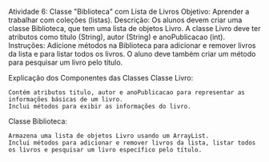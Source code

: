 Atividade 6: Classe "Biblioteca" com Lista de Livros
    Objetivo: Aprender a trabalhar com coleções (listas).
    Descrição: Os alunos devem criar uma classe Biblioteca, que tem uma lista de objetos Livro. A classe Livro deve ter atributos como titulo (String), autor (String) e anoPublicacao (int).
    Instruções: Adicione métodos na Biblioteca para adicionar e remover livros da lista e para listar todos os livros. O aluno deve também criar um método para pesquisar um livro pelo título.

Explicação dos Componentes das Classes
Classe Livro:

    Contém atributos titulo, autor e anoPublicacao para representar as informações básicas de um livro.
    Inclui métodos para exibir as informações do livro.

Classe Biblioteca:

    Armazena uma lista de objetos Livro usando um ArrayList.
    Inclui métodos para adicionar e remover livros da lista, listar todos os livros e pesquisar um livro específico pelo título.